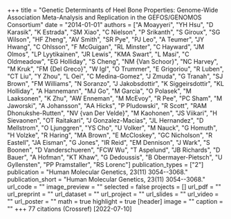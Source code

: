 +++
title = "Genetic Determinants of Heel Bone Properties: Genome-Wide Association Meta-Analysis and Replication in the GEFOS/GENOMOS Consortium"
date = "2014-01-01"
authors = ["A Moayyeri", "YH Hsu", "D Karasik", "K Estrada", "SM Xiao", "C Nielson", "P Srikanth", "S Giroux", "SG Wilson", "HF Zheng", "AV Smith", "SR Pye", "PJ Leo", "A Teumer", "JY Hwang", "C Ohlsson", "F McGuigan", "RL Minster", "C Hayward", "JM Olmos", "LP Lyytikainen", "JR Lewis", "KMA Swart", "L Masi", "C Oldmeadow", "EG Holliday", "S Cheng", "NM {Van Schoor}", "NC Harvey", "M Kruk", "FM {Del Greco}", "W Igl", "O Trummer", "E Grigoriou", "R Luben", "CT Liu", "Y Zhou", "L Oei", "C Medina-Gomez", "J Zmuda", "G Tranah", "SJ Brown", "FM Williams", "N Soranzo", "J Jakobsdottir", "K Siggeirsdottir", "KL Holliday", "A Hannemann", "MJ Go", "M Garcia", "O Polasek", "M Laaksonen", "K Zhu", "AW Enneman", "M McEvoy", "R Pee", "PC Sham", "M Jaworski", "A Johansson", "AA Hicks", "P Pludowski", "R Scott", "RAM Dhonukshe-Rutten", "NV {van Der Velde}", "M Kaohonen", "JS Viikari", "H Sievaonen", "OT Raitakari", "J Gonzalez-Macias", "JL Hernandez", "D Mellstrom", "O Ljunggren", "YS Cho", "U Volker", "M Nauck", "G Homuth", "H Volzke", "R Haring", "MA Brown", "E McCloskey", "GC Nicholson", "R Eastell", "JA Eisman", "G Jones", "IR Reid", "EM Dennison", "J Wark", "S Boonen", "D Vanderschueren", "FCW Wu", "T Aspelund", "JB Richards", "D Bauer", "A Hofman", "KT Khaw", "G Dedoussis", "B Obermayer-Pietsch", "U Gyllensten", "PP Pramstaller", "RS Lorenc"]
publication_types = ["2"]
publication = "Human Molecular Genetics, 23(11) 3054--3068."
publication_short = "Human Molecular Genetics, 23(11) 3054--3068."
url_code = ""
image_preview = ""
selected = false
projects = []
url_pdf = ""
url_preprint = ""
url_dataset = ""
url_project = ""
url_slides = ""
url_video = ""
url_poster = ""
math = true
highlight = true
[header]
image = ""
caption = ""
+++
77 citations (Crossref) [2022-07-10]
